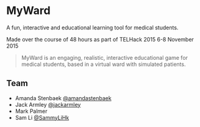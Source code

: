 # MyWard

A fun, interactive and educational learning tool for medical students.

Made over the course of 48 hours as part of TELHack 2015 6-8 November 2015

> MyWard is an engaging, realistic, interactive educational game for medical students, based in a virtual ward with simulated patients. 

## Team
- Amanda Stenbaek [@amandastenbaek](http://twitter.com/amandastenbaek)
- Jack Armley [@jackarmley](http://twitter.com/jackarmley)
- Mark Palmer
- Sam Li [@SammyLiHk](http://twitter.com/SammyLiHk)
